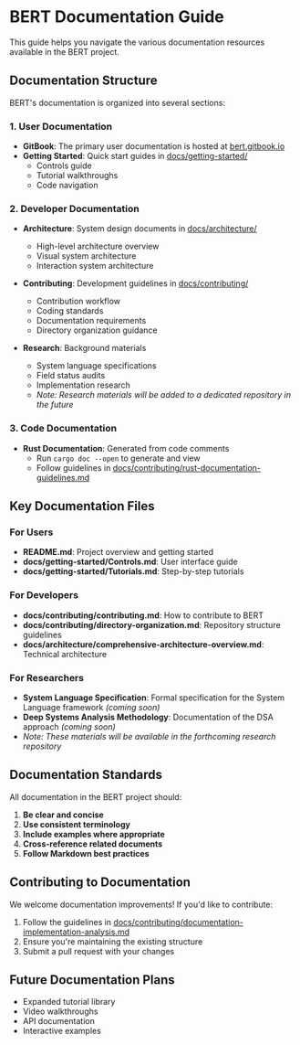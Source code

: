 # BERT Documentation Guide

This guide helps you navigate the various documentation resources available in the BERT project.

## Documentation Structure

BERT's documentation is organized into several sections:

### 1. User Documentation

- **GitBook**: The primary user documentation is hosted at [bert.gitbook.io](https://bert.gitbook.io/bert-documentation)
- **Getting Started**: Quick start guides in [docs/getting-started/](getting-started/)
  - Controls guide
  - Tutorial walkthroughs
  - Code navigation

### 2. Developer Documentation

- **Architecture**: System design documents in [docs/architecture/](architecture/)
  - High-level architecture overview
  - Visual system architecture
  - Interaction system architecture
  
- **Contributing**: Development guidelines in [docs/contributing/](contributing/)
  - Contribution workflow
  - Coding standards
  - Documentation requirements
  - Directory organization guidance

- **Research**: Background materials 
  - System language specifications
  - Field status audits
  - Implementation research
  - *Note: Research materials will be added to a dedicated repository in the future*

### 3. Code Documentation

- **Rust Documentation**: Generated from code comments
  - Run `cargo doc --open` to generate and view
  - Follow guidelines in [docs/contributing/rust-documentation-guidelines.md](contributing/rust-documentation-guidelines.md)

## Key Documentation Files

### For Users

- **README.md**: Project overview and getting started
- **docs/getting-started/Controls.md**: User interface guide
- **docs/getting-started/Tutorials.md**: Step-by-step tutorials

### For Developers

- **docs/contributing/contributing.md**: How to contribute to BERT
- **docs/contributing/directory-organization.md**: Repository structure guidelines
- **docs/architecture/comprehensive-architecture-overview.md**: Technical architecture

### For Researchers

- **System Language Specification**: Formal specification for the System Language framework *(coming soon)*
- **Deep Systems Analysis Methodology**: Documentation of the DSA approach *(coming soon)*
- *Note: These materials will be available in the forthcoming research repository*

## Documentation Standards

All documentation in the BERT project should:

1. **Be clear and concise**
2. **Use consistent terminology**
3. **Include examples where appropriate**
4. **Cross-reference related documents**
5. **Follow Markdown best practices**

## Contributing to Documentation

We welcome documentation improvements! If you'd like to contribute:

1. Follow the guidelines in [docs/contributing/documentation-implementation-analysis.md](contributing/documentation-implementation-analysis.md)
2. Ensure you're maintaining the existing structure
3. Submit a pull request with your changes

## Future Documentation Plans

- Expanded tutorial library
- Video walkthroughs
- API documentation
- Interactive examples